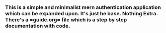 ### This is a simple and minimalist mern authentication application which can be expanded upon. It's just he base. Nothing Extra. There's a =guide.org= file which is a step by step documentation with code.
